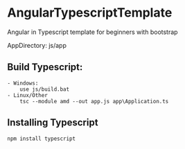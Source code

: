 # AngularTypescriptTemplate
Angular in Typescript template for beginners with bootstrap

AppDirectory: js/app



Build Typescript:
-----------------
    - Windows:
        use js/build.bat
    - Linux/Other
        tsc --module amd --out app.js app\Application.ts 
        
Installing Typescript
-------------------
    npm install typescript

